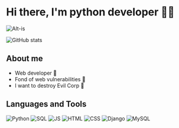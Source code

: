 # Hi there, I'm python developer  🐍👋
![Alt-is](https://pbs.twimg.com/profile_banners/172349879/1586470767/1500x500)

![GitHub stats](https://thumbs.gfycat.com/RepentantIcyKinglet-size_restricted.gif) 

## About me
  - Web developer 🚀
  - Fond of web vulnerabilities 🚩
  - I want to destroy Evil Corp 🤖

## Languages and Tools
![Python](https://img.shields.io/badge/-Python-70a5fd)
![SQL](https://img.shields.io/badge/-SQL-70a5fd)
![JS](https://img.shields.io/badge/-JS-70a5fd)
![HTML](https://img.shields.io/badge/-HTML-70a5fd)
![CSS](https://img.shields.io/badge/-CSS-70a5fd)
![Django](https://img.shields.io/badge/-Django-70a5fd)
![MySQL](https://img.shields.io/badge/-MySQL-70a5fd)
